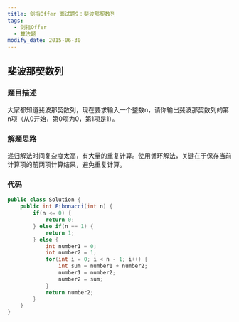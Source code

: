 ```yaml
---
title: 剑指Offer 面试题9：斐波那契数列
tags: 
  - 剑指Offer
  - 算法题
modify_date: 2015-06-30
---
```


## 斐波那契数列

### 题目描述

大家都知道斐波那契数列，现在要求输入一个整数n，请你输出斐波那契数列的第n项（从0开始，第0项为0，第1项是1）。

<!--more-->

### 解题思路

递归解法时间复杂度太高，有大量的重复计算。使用循环解法，关键在于保存当前计算项的前两项计算结果，避免重复计算。

### 代码

```java
public class Solution {
    public int Fibonacci(int n) {
        if(n <= 0) {
            return 0;
        } else if(n == 1) {
            return 1;
        } else {
            int number1 = 0;
            int number2 = 1;
            for(int i = 0; i < n - 1; i++) {
                int sum = number1 + number2;
                number1 = number2;
                number2 = sum;
            }
            return number2;
        }
    }
}
```

